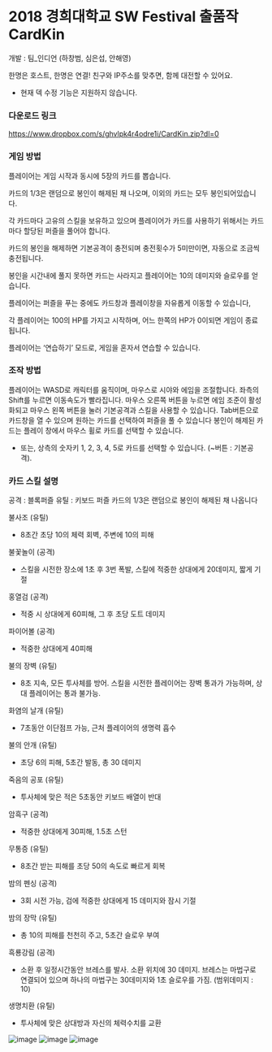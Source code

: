 # 2018 경희대학교 SW Festival 출품작 CardKin

개발 : 팀_인디언 (하창범, 심은섭, 안해영)

한명은 호스트, 한명은 연결! 친구와 IP주소를 맞추면, 함께 대전할 수 있어요.
* 현재 덱 수정 기능은 지원하지 않습니다.

### 다운로드 링크
https://www.dropbox.com/s/ghvlpk4r4odre1i/CardKin.zip?dl=0



### 게임 방법

플레이어는 게임 시작과 동시에 5장의 카드를 뽑습니다.

카드의 1/3은 랜덤으로 봉인이 해제된 채 나오며, 이외의 카드는 모두 봉인되어있습니다.

각 카드마다 고유의 스킬을 보유하고 있으며 플레이어가 카드를 사용하기 위해서는 카드마다 할당된 퍼즐을 풀어야 합니다.

카드의 봉인을 해제하면 기본공격이 충전되며 충전횟수가 5미만이면, 자동으로 조금씩 충전됩니다.

봉인을 시간내에 풀지 못하면 카드는 사라지고 플레이어는 10의 데미지와 슬로우를 얻습니다.

플레이어는 퍼즐을 푸는 중에도 카드창과 플레이창을 자유롭게 이동할 수 있습니다,

각 플레이어는 100의 HP를 가지고 시작하며, 어느 한쪽의 HP가 0이되면 게임이 종료됩니다.

플레이어는 ‘연습하기’ 모드로, 게임을 혼자서 연습할 수 있습니다.


### 조작 방법

플레이어는 WASD로 캐릭터를 움직이며, 마우스로 시야와 에임을 조절합니다.
좌측의 Shift를 누르면 이동속도가 빨라집니다.
마우스 오른쪽 버튼을 누르면 에임 조준이 활성화되고 마우스 왼쪽 버튼을 눌러 기본공격과 스킬을 사용할 수 있습니다.
Tab버튼으로 카드창을 열 수 있으며 원하는 카드를 선택하여 퍼즐을 풀 수 있습니다
봉인이 해제된 카드는 플레이 창에서 마우스 휠로 카드를 선택할 수 있습니다.
- 또는, 상측의 숫자키 1, 2, 3, 4, 5로 카드를 선택할 수 있습니다. (~버튼 : 기본공격).


### 카드 스킬 설명

공격 : 블록퍼즐 
유틸 : 키보드 퍼즐
카드의 1/3은 랜덤으로 봉인이 해제된 채 나옵니다

불사조 (유틸)
* 8초간 초당 10의 체력 회벽, 주변에 10의 피해

불꽃놀이 (공격)
* 스킬을 시전한 장소에 1초 후 3번 폭발, 스킬에 적중한 상대에게 20데미지, 짧게 기절

홍열검 (공격)
* 적중 시 상대에게 60피해, 그 후 초당 도트 데미지

파이어볼 (공격)
* 적중한 상대에게 40피해

불의 장벽 (유틸)
* 8초 지속, 모든 투사체를 방어. 스킬을 시전한 플레이어는 장벽 통과가 가능하며, 상대 플레이어는 통과 불가능.

화염의 날개 (유틸)
* 7초동안 이단점프 가능, 근처 플레이어의 생명력 흡수

불의 안개 (유틸)
* 초당 6의 피해, 5초간 발동, 총 30 데미지

죽음의 공포 (유틸)
* 투사체에 맞은 적은 5초동안 키보드 배열이 반대

암흑구 (공격)
* 적중한 상대에게 30피해, 1.5초 스턴

무통증 (유틸)
* 8초간 받는 피해를 초당 50의 속도로 빠르게 회복

밤의 펜싱 (공격)
* 3회 시전 가능, 검에 적중한 상대에게 15 데미지와 잠시 기절

밤의 장막 (유틸)
* 총 10의 피해를 천천히 주고, 5초간 슬로우 부여

흑룡강림 (공격)
* 소환 후 일정시간동안 브레스를 발사. 소환 위치에 30 데미지. 브레스는 마법구로 연결되어 있으며 하나의 마법구는 30데미지와 1초 슬로우를 가짐. (범위데미지 : 10)

생명치환 (유틸)
* 투사체에 맞은 상대방과 자신의 체력수치를 교환

![image](https://user-images.githubusercontent.com/30552933/175558600-7cd8078e-13c8-4ebd-850d-abc4285cbb2a.png)
![image](https://user-images.githubusercontent.com/30552933/175558679-2f25689f-3ecf-403d-8e36-2b4c55684254.png)
![image](https://user-images.githubusercontent.com/30552933/175558635-7c6f61a5-c9f5-499d-a180-9473a453c130.png)


